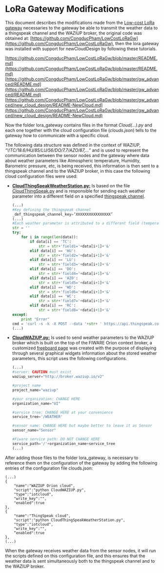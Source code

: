 LoRa Gateway Modifications
==========

This document describes the modifications made from the [Low-cost LoRa gateway](https://github.com/CongducPham/LowCostLoRaGw) necessaries to the gateway be able to transmit the weather data to a thingspeak channel and the WAZIUP broker, the original code was obtained at: [https://github.com/CongducPham/LowCostLoRaGw](https://github.com/CongducPham/LowCostLoRaGw), then the lora gateway was installed with support for newCloudDesign by following these tutorials.

[https://github.com/CongducPham/LowCostLoRaGw/blob/master/README.md](https://github.com/CongducPham/LowCostLoRaGw/blob/master/README.md)
[https://github.com/CongducPham/LowCostLoRaGw/blob/master/gw_advanced/README.md](https://github.com/CongducPham/LowCostLoRaGw/blob/master/gw_advanced/README.md)
[https://github.com/CongducPham/LowCostLoRaGw/blob/master/gw_advanced/new_cloud_design/README-NewCloud.md](https://github.com/CongducPham/LowCostLoRaGw/blob/master/gw_advanced/new_cloud_design/README-NewCloud.md)

Now the folder lora_gateway contains files in the format *Cloud(…).py* and each one together with the cloud configuration file (*clouds.json*) tells to the gateway how to communicate with a specific cloud.

The following data structure was defined in the context of WAZIUP, *“\\!TC/18.6/HU/85/LU/56/DO/7.7/AZO/87,…”* and is used to represent the communication between the sensor nodes and the gateway where data about weather parameters like Atmospheric temperature, Humidity, Barometric pressure, etc, is being received, this information is then sent to a thingspeak channel and to the WAZIUP broker, in this case the following cloud configuration files were used:



* [**CloudThingSpeakWeatherStation.py:**](https://github.com/bmpalmeida/UI_Waziup_Weather_Station/blob/master/lora_gateway/CloudThingSpeakWeatherStation.py) Is based on the file [CloudThingSpeak.py](https://github.com/CongducPham/LowCostLoRaGw/blob/master/gw_advanced/new_cloud_design/CloudThingSpeak.py) and is responsible for sending each weather parameter into a different field on a specified [thingspeak channel](https://thingspeak.com/channels/184796).

    ```python
    (...)
    #Key defining the thingspeak channel
    _def_thingspeak_channel_key=’XXXXXXXXXXXXXXXX’
    (...)
    #Each weather parameter is attributed to a different field (temperature ->     field1, humidity -> field2, etc).
    str = ''
    try:
        for i in range(len(data)):
            if data[i] == 'TC':
                str = str+'field1='+data[i+1]+'&'
            elif data[i] == 'HU':
                str = str+'field2='+data[i+1]+'&'
            elif data[i] == 'LU':
                str = str+'field3='+data[i+1]+'&'
            elif data[i] == 'DO':
                str = str+'field4='+data[i+1]+'&'
            elif data[i] == 'AZO':
                str = str+'field5='+data[i+1]+'&'
            elif data[i] == 'WD':
                str = str+'field6='+data[i+1]+'&'
            elif data[i] == 'WC':
                str = str+'field7='+data[i+1]+'&'
            elif data[i] == 'RC':
                str = str+'field8='+data[i+1]+'&'
    except:
        print "Error"
    cmd = 'curl -s -k -X POST --data '+str+ ' https://api.thingspeak.com/update?key='+data[0]
    (...)
    ```
* [**CloudWAZIUP.py:**](https://github.com/bmpalmeida/UI_Waziup_Weather_Station/blob/master/lora_gateway/CloudWAZIUP.py) Is used to send weather parameters to the WAZIUP broker which is built on the top of the FIWARE Orion context broker, a customized [freeboard page](http://freeboard.waziup.io/index.html#source=http://thingproxy.freeboard.io/fetch/https://www.dropbox.com/s/ucx8p4wwktqiu43/UI_WEATHER.json?dl=1) was created with the purpose of displaying through several graphical widgets information about the stored weather parameters, this script uses the following configurations.
    ```python
    (...)
    #server: CAUTION must exist
    waziup_server="http://broker.waziup.io/v2"
    
    #project name
    project_name="waziup"
    
    #your organization: CHANGE HERE
    organization_name="UI"
    
    #service tree: CHANGE HERE at your convenience
    service_tree='/WEATHER'
    
    #sensor name: CHANGE HERE but maybe better to leave it as Sensor
    sensor_name="Sensor"
    
    #Fiware service path: DO NOT CHANGE HERE
    service_path='/'+organization_name+service_tree
    (...)
    ```

After adding those files to the folder lora_gateway, is necessary to reference them on the configuration of the gateway by adding the following entries of the configuration file clouds.json:

```
(...)
{
    "name":"WAZIUP Orion cloud",
    "script":"python CloudWAZIUP.py",
    "type":"iotcloud",
    "write_key":"",
    "enabled":true
},
{
    "name":"ThingSpeak cloud",
    "script":"python CloudThingSpeakWeatherStation.py",
    "type":"iotcloud",
    "write_key":"",
    “enabled":true
},
(...)
```
When the gateway receives weather data from the sensor nodes, it will run the scripts defined on this configuration file, and this ensures that the weather data is sent simultaneously both to the thingspeak channel and to the WAZIUP broker.



